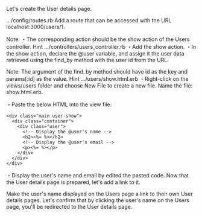 Let's create the User details page.
  
.../config/routes.rb
Add a route that can be accessed with the URL localhost:3000/users/1.
 
Note:
・The corresponding action should be the show action of the Users controller.
Hint
.../controllers/users_controller.rb
・Add the show action.
・In the show action, declare the @user variable, and assign it the user data retrieved using the find_by method with the user id from the URL.
  
Note:
The argument of the find_by method should have id as the key and params[:id] as the value.
Hint
.../users/show.html.erb
・Right-click on the views/users folder and choose New File to create a new file. Name the file: show.html.erb.
  
・Paste the below HTML into the view file:
```
<div class="main user-show">
  <div class="container">
    <div class="user">
      <!-- Display the @user's name -->
      <h2><%= %></h2>
      <!-- Display the @user's email -->
      <p><%= %></p>
    </div>
  </div>
</div>
```

・Display the user's name and email by edited the pasted code.
Now that the User details page is prepared, let's add a link to it.
  
Make the user's name displayed on the Users page a link to their own User details pages.
Let's confirm that by clicking the user's name on the Users page, you'll be redirected to the User details page.

